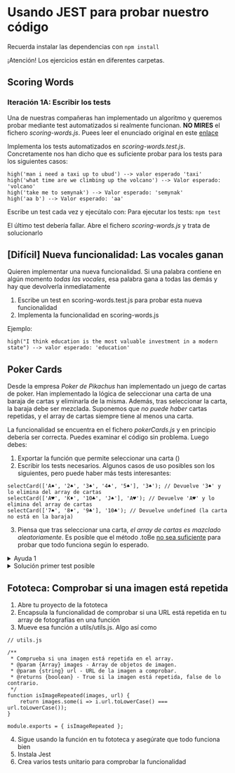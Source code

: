 # Usando JEST para probar nuestro código

Recuerda instalar las dependencias con 
`npm install`

¡Atención! Los ejercicios están en diferentes carpetas.


## Scoring Words

### Iteración 1A: Escribir los tests

Una de nuestras compañeras han implementado un algoritmo  y queremos probar mediante test automatizados si realmente funcionan. **NO MIRES** el fichero _scoring-words.js_. Puees leer el enunciado original en este [enlace](https://www.codewars.com/kata/57eb8fcdf670e99d9b000272) 

Implementa los tests automatizados en _scoring-words.test.js_. Concretamente nos han dicho que es suficiente probar para los tests para los siguientes casos:

```
high('man i need a taxi up to ubud') --> valor esperado 'taxi'
high('what time are we climbing up the volcano') --> Valor esperado: 'volcano'
high('take me to semynak') --> Valor esperado: 'semynak'
high('aa b') --> Valor esperado: 'aa'
```

Escribe un test cada vez y ejecútalo con: 
Para ejecutar los tests:
`npm test`

El último test debería fallar. Abre el fichero _scoring-words.js_ y trata de solucionarlo

## [Difícil] Nueva funcionalidad: Las vocales ganan

Quieren implementar una nueva funcionalidad. Si una palabra contiene en algún momento *todas las vocales*, esa palabra gana a todas las demás y hay que devolverla inmediatamente

1. Escribe un test en scoring-words.test.js para probar esta nueva funcionalidad
2. Implementa la funcionalidad en scoring-words.js

Ejemplo:

`high("I think education is the most valuable investment in a modern state") --> valor esperado: 'education'` 


## Poker Cards

Desde la empresa _Poker de Pikachus_ han implementado un juego de cartas de poker. Han implementado la lógica de seleccionar una carta de una baraja de cartas y eliminarla de la misma. Además, tras seleccionar la carta, la baraja debe ser mezclada. Suponemos que *no puede haber* cartas repetidas, y el array de cartas siempre tiene al menos una carta.


La funcionalidad se encuentra en el fichero _pokerCards.js_ y en principio debería ser correcta. Puedes examinar el código sin problema. Luego debes:

1. Exportar la función que permite seleccionar una carta ()
2. Escribir los tests necesarios.  Algunos casos de uso posibles son los siguientes, pero puede haber más tests interesantes:


```
selectCard(['A♠', '2♠', '3♠', '4♠', '5♠'], '3♠'); // Devuelve '3♠' y lo elimina del array de cartas
selectCard(['A♥', 'K♦', '10♣', 'J♠'], 'A♥'); // Devuelve 'A♥' y lo elimina del array de cartas
selectCard(['7♠', '8♦', '9♣'], '10♣'); // Devuelve undefined (la carta no está en la baraja)

```

3. Piensa que tras seleccionar una carta, _el array de cartas es mazclado aleatoriamente_. Es posible que el método .toBe [no sea suficiente](https://jestjs.io/es-ES/docs/next/expect#tocontainitem) para probar que todo funciona según lo esperado.

<details>
  <summary>Ayuda 1</summary>
  Para el <code>selectCard(['A♠', '2♠', '3♠', '4♠', '5♠'], '3♠'); // Devuelve '3♠' y lo elimina del array de cartas` el test debería </code>

  1. Ejecutar la función selectCard y guardar la carta devuelta en una variable
  2. Comprobar is la carta devuelta es exactamente la carta seleccionada
  3. Comprobar que la carta seleccionada NO está ya en el array de cartas
  4. Adicionalmente, podríamos comprobar el tamaño del array a ver si es el esperado.
</details>



<details>
  <summary>Solución primer test posible</summary>
    ![](https://oscarm.tinytake.com/media/16c1727?filename=1728399924905_TinyTake08-10-2024-05-05-30_638639967309794202.png&sub_type=thumbnail_preview&type=attachment&width=797&height=296)
</details>



## Fototeca: Comprobar si una imagen está repetida

1. Abre tu proyecto de la fototeca
2. Encapsula la funcionalidad de comprobar si una URL está repetida en tu array de fotografías en una función
3. Mueve esa función a utils/utils.js. Algo así como

```
// utils.js

/**
 * Comprueba si una imagen está repetida en el array.
 * @param {Array} images - Array de objetos de imagen.
 * @param {string} url - URL de la imagen a comprobar.
 * @returns {boolean} - True si la imagen está repetida, false de lo contrario.
 */
function isImageRepeated(images, url) {
    return images.some(i => i.url.toLowerCase() === url.toLowerCase());
}

module.exports = { isImageRepeated };

```
4. Sigue usando la función en tu fototeca y asegúrate que todo funciona bien
5. Instala Jest
6. Crea varios tests unitario para comprobar la funcionalidad